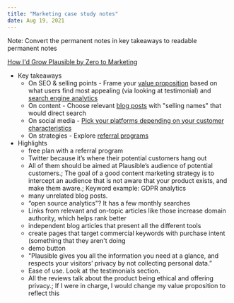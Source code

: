 ```yaml
---
title: "Marketing case study notes"
date: Aug 19, 2021
---
```


Note: Convert the permanent notes in key takeaways to readable permanent notes

[How I'd Grow Plausible by Zero to Marketing](https://www.zerotomarketing.com/newsletter/how-id-grow-plausible)
- Key takeaways
	- On SEO & selling points
			- Frame your [value proposition](notes/value-proposition.md) based on what users find most appealing (via looking at testimonial) and [search engine analytics](notes/marketing-analytics.md)
	- On content
			- Choose relevant [blog posts](notes/blog-posts.md) with "selling names" that would direct search
	- On social media
			- [Pick your platforms depending on your customer characteristics](notes/marketing/social-media-platforms.md)
	- On strategies
			- Explore [referral programs](notes/referral-programs.md)
- Highlights
	- free plan with a referral program
	- Twitter because it’s where their potential customers hang out
	- All of them should be aimed at Plausible’s audience of potential customers.; The goal of a good content marketing strategy is to intercept an audience that is not aware that your product exists, and make them aware.; Keyword example: GDPR analytics
	- many unrelated blog posts.
	- “open source analytics"? It has a few monthly searches
	- Links from relevant and on-topic articles like those increase domain authority, which helps rank better
	- independent blog articles that present all the different tools
	- create pages that target commercial keywords with purchase intent (something that they aren't doing
	- demo button
	- "Plausible gives you all the information you need at a glance, and respects your visitors’ privacy by not collecting personal data.”
	- Ease of use. Look at the testimonials section.
	- All the reviews talk about the product being ethical and offering privacy.; If I were in charge, I would change my value proposition to reflect this
